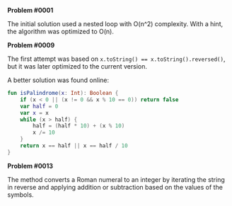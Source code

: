 **Problem #0001**

The initial solution used a nested loop with O(n^2) complexity. With a hint, the algorithm was optimized to O(n).

**Problem #0009**

The first attempt was based on `x.toString() == x.toString().reversed()`, but it was later optimized to the current version.


A better solution was found online: 
```kotlin
fun isPalindrome(x: Int): Boolean {
    if (x < 0 || (x != 0 && x % 10 == 0)) return false  
    var half = 0
    var x = x  
    while (x > half) {  
        half = (half * 10) + (x % 10)  
        x /= 10  
    }  
    return x == half || x == half / 10  
}
```

**Problem #0013**

The method converts a Roman numeral to an integer by iterating the string in reverse and applying addition or subtraction based on the values of the symbols.